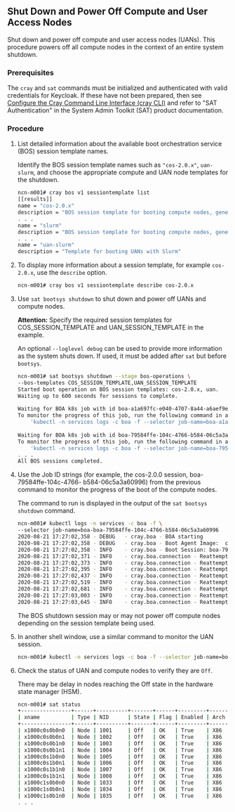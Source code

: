 

## Shut Down and Power Off Compute and User Access Nodes

Shut down and power off compute and user access nodes \(UANs\). This procedure powers off all compute nodes in the context of an entire system shutdown.

### Prerequisites

The `cray` and `sat` commands must be initialized and authenticated with valid credentials for Keycloak. If these have not been prepared, then see [Configure the Cray Command Line Interface (cray CLI)](../configure_cray_cli.md) and refer to "SAT Authentication" in the System Admin Toolkit (SAT) product documentation.

### Procedure

1.  List detailed information about the available boot orchestration service \(BOS\) session template names.

    Identify the BOS session template names such as `"cos-2.0.x"`, `uan-slurm`, and choose the appropriate compute and UAN node templates for the shutdown.

    ```bash
    ncn-m001# cray bos v1 sessiontemplate list
    [[results]]
    name = "cos-2.0.x"
    description = "BOS session template for booting compute nodes, generated by the installation"
    . . .
    name = "slurm"
    description = "BOS session template for booting compute nodes, generated by the installation"
    . . .
    name = "uan-slurm"
    description = "Template for booting UANs with Slurm"
    
    ```

2.  To display more information about a session template, for example `cos-2.0.x`, use the `describe` option.

    ```bash
    ncn-m001# cray bos v1 sessiontemplate describe cos-2.0.x
    ```

3.  Use `sat bootsys shutdown` to shut down and power off UANs and compute nodes.

    **Attention:** Specify the required session templates for COS\_SESSION\_TEMPLATE and UAN\_SESSION\_TEMPLATE in the example.

    An optional `--loglevel debug` can be used to provide more information as the system shuts down. If used, it must be added after `sat` but before `bootsys`.

    ```bash
    ncn-m001# sat bootsys shutdown --stage bos-operations \
    --bos-templates COS_SESSION_TEMPLATE,UAN_SESSION_TEMPLATE
    Started boot operation on BOS session templates: cos-2.0.x, uan.
    Waiting up to 600 seconds for sessions to complete.
     
    Waiting for BOA k8s job with id boa-a1a697fc-e040-4707-8a44-a6aef9e4d6ea to complete. Session template: uan.
    To monitor the progress of this job, run the following command in a separate window:    
        'kubectl -n services logs -c boa -f --selector job-name=boa-a1a697fc-e040-4707-8a44-a6aef9e4d6ea'
     
    Waiting for BOA k8s job with id boa-79584ffe-104c-4766-b584-06c5a3a60996 to complete. Session template: cos-2.0.0.
    To monitor the progress of this job, run the following command in a separate window:
        'kubectl -n services logs -c boa -f --selector job-name=boa-79584ffe-104c-4766-b584-06c5a3a60996'
    . . .
    All BOS sessions completed. 
    ```

4.  Use the Job ID strings \(for example, the cos-2.0.0 session, boa-79584ffe-104c-4766- b584-06c5a3a60996\) from the previous command to monitor the progress of the boot of the compute nodes.

    The command to run is displayed in the output of the `sat bootsys shutdown` command.

    ```bash
    ncn-m001# kubectl logs -n services -c boa -f \
    --selector job-name=boa-boa-79584ffe-104c-4766-b584-06c5a3a60996
    2020-08-21 17:27:02,358 - DEBUG   - cray.boa - BOA starting
    2020-08-21 17:27:02,358 - DEBUG   - cray.boa - Boot Agent Image:  created.
    2020-08-21 17:27:02,358 - INFO    - cray.boa - Boot Session: boa-79584ffe-104c-4766-b584-06c5a3a60996
    2020-08-21 17:27:02,371 - INFO    - cray.boa.connection - Reattempting GET request for 'http://cray-cfs-api/apis/cfs/sessions'
    2020-08-21 17:27:02,373 - INFO    - cray.boa.connection - Reattempting GET request for 'http://cray-cfs-api/apis/cfs/sessions'
    2020-08-21 17:27:02,395 - INFO    - cray.boa.connection - Reattempting GET request for 'http://cray-cfs-api/apis/cfs/sessions'
    2020-08-21 17:27:02,437 - INFO    - cray.boa.connection - Reattempting GET request for 'http://cray-cfs-api/apis/cfs/sessions'
    2020-08-21 17:27:02,519 - INFO    - cray.boa.connection - Reattempting GET request for 'http://cray-cfs-api/apis/cfs/sessions'
    2020-08-21 17:27:02,681 - INFO    - cray.boa.connection - Reattempting GET request for 'http://cray-cfs-api/apis/cfs/sessions'
    2020-08-21 17:27:03,003 - INFO    - cray.boa.connection - Reattempting GET request for 'http://cray-cfs-api/apis/cfs/sessions'
    2020-08-21 17:27:03,645 - INFO    - cray.boa.connection - Reattempting GET request for 'http://cray-cfs-api/apis/cfs/sessions'
    
    ```

    The BOS shutdown session may or may not power off compute nodes depending on the session template being used.

5.  In another shell window, use a similar command to monitor the UAN session.

    ```bash
    ncn-m001# kubectl -n services logs -c boa -f --selector job-name=boa-a1a697fc-e040-4707-8a44-a6aef9e4d6ea
    ```

6.  Check the status of UAN and compute nodes to verify they are `Off`.

    There may be delay in nodes reaching the Off state in the hardware state manager \(HSM\).

    ```bash
    ncn-m001# sat status
    +----------------+------+----------+-------+------+---------+------+----------+-------------+----------+
    | xname          | Type | NID      | State | Flag | Enabled | Arch | Class    | Role        | Net Type |
    +----------------+------+----------+-------+------+---------+------+----------+-------------+----------+
    | x1000c0s0b0n0  | Node | 1001     | Off   | OK   | True    | X86  | Mountain | Compute     | Sling    |
    | x1000c0s0b0n1  | Node | 1002     | Off   | OK   | True    | X86  | Mountain | Compute     | Sling    |
    | x1000c0s0b1n0  | Node | 1003     | Off   | OK   | True    | X86  | Mountain | Compute     | Sling    |
    | x1000c0s0b1n1  | Node | 1004     | Off   | OK   | True    | X86  | Mountain | Compute     | Sling    |
    | x1000c0s1b0n0  | Node | 1005     | Off   | OK   | True    | X86  | Mountain | Compute     | Sling    |
    | x1000c0s1b0n1  | Node | 1006     | Off   | OK   | True    | X86  | Mountain | Compute     | Sling    |
    | x1000c0s1b1n0  | Node | 1007     | Off   | OK   | True    | X86  | Mountain | Compute     | Sling    |
    | x1000c0s1b1n1  | Node | 1008     | Off   | OK   | True    | X86  | Mountain | Compute     | Sling    |
    | x1000c1s0b0n0  | Node | 1033     | Off   | OK   | True    | X86  | Mountain | Compute     | Sling    |
    | x1000c1s0b0n1  | Node | 1034     | Off   | OK   | True    | X86  | Mountain | Compute     | Sling    |
    | x1000c1s0b1n0  | Node | 1035     | Off   | OK   | True    | X86  | Mountain | Compute     | Sling    | 
    . . .
    ```





